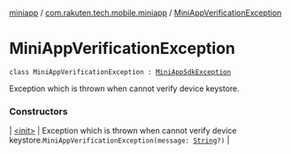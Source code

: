 [miniapp](../../index.md) / [com.rakuten.tech.mobile.miniapp](../index.md) / [MiniAppVerificationException](./index.md)

# MiniAppVerificationException

`class MiniAppVerificationException : `[`MiniAppSdkException`](../-mini-app-sdk-exception/index.md)

Exception which is thrown when cannot verify device keystore.

### Constructors

| [&lt;init&gt;](-init-.md) | Exception which is thrown when cannot verify device keystore.`MiniAppVerificationException(message: `[`String`](https://kotlinlang.org/api/latest/jvm/stdlib/kotlin/-string/index.html)`?)` |

